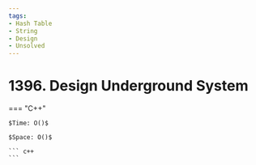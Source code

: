 ```yaml
---
tags:
- Hash Table
- String
- Design
- Unsolved
---
```



# 1396. Design Underground System

=== "C++"

    $Time: O()$

    $Space: O()$

    ``` c++
    ```